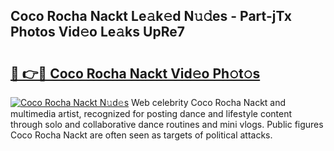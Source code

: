 ## Coco Rocha Nackt Le𝚊k𝚎d N𝚞𝚍es - Part-jTx Photos Vid𝚎o Le𝚊ks UpRe7

# <h2><a href="http://fb4nuh.evod.top/?m=Coco+Rocha+Nackt">🔗 👉🔴 Coco Rocha Nackt Vid𝚎o Ph𝚘t𝚘s</a></h2>

[![Coco Rocha Nackt N𝚞d𝚎s](https://i.imgur.com/8V9OHl7.gif)](http://fb4nuh.evod.top/?m=Coco+Rocha+Nackt)
Web celebrity Coco Rocha Nackt and multimedia artist, recognized for posting dance and lifestyle content through solo and collaborative dance routines and mini vlogs. Public figures Coco Rocha Nackt are often seen as targets of political attacks. 
